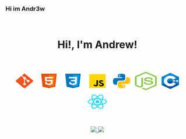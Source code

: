 ### Hi im Andr3w
<div style="display: flex; flex-direction: column;" align="center"><br>
  <h1>Hi!, I'm Andrew!<h1/>
  <img alt="Git" height="50" width="60" src="icons/git.svg">
  <img alt="HTML5" height="50" width="60" src="icons/html5.svg">
  <img alt="CSS3" height="50" width="60" src="icons/css3.svg">
  <img alt="JavaScript" height="50" width="60" src="icons/javascript.svg">
  <img alt="Python" height="50" width="60" src="icons/python.svg">
  <img alt="nodejs" height="50" width="60" src="icons/nodejs-icon.svg">
  <img alt="cpp" height="50" width="60" src="icons/cpp.svg">
  <img alt="reactjs" height="50" width="60" src="icons/react-js.svg">

</div>
<br/>
<div style="display: inline_block" align="center">
  <a href="https://github.com/Andr3wGustavo">
  <img height="160em" src="https://github-readme-stats.vercel.app/api?username=Andr3wGustavo&show_icons=true&theme=chartreuse-dark&include_all_commits=true&count_private=true"/>
  <img height="160em" src="https://github-readme-stats.vercel.app/api/top-langs/?username=Andr3wGustavo&layout=compact&langs_count=7&theme=chartreuse-dark"/>
</div>


